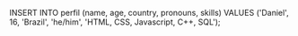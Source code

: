 INSERT INTO perfil (name, age, country, pronouns, skills)
VALUES ('Daniel', 16, 'Brazil', 'he/him', 'HTML, CSS, Javascript, C++, SQL');
